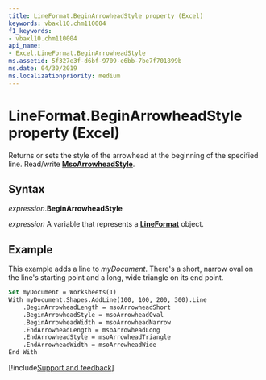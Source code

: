 ```yaml
---
title: LineFormat.BeginArrowheadStyle property (Excel)
keywords: vbaxl10.chm110004
f1_keywords:
- vbaxl10.chm110004
api_name:
- Excel.LineFormat.BeginArrowheadStyle
ms.assetid: 5f327e3f-d6bf-9709-e6bb-7be7f701899b
ms.date: 04/30/2019
ms.localizationpriority: medium
---
```



# LineFormat.BeginArrowheadStyle property (Excel)

Returns or sets the style of the arrowhead at the beginning of the specified line. Read/write **[MsoArrowheadStyle](Office.MsoArrowheadStyle.md)**.


## Syntax

_expression_.**BeginArrowheadStyle**

_expression_ A variable that represents a **[LineFormat](Excel.LineFormat.md)** object.


## Example

This example adds a line to _myDocument_. There's a short, narrow oval on the line's starting point and a long, wide triangle on its end point.

```vb
Set myDocument = Worksheets(1) 
With myDocument.Shapes.AddLine(100, 100, 200, 300).Line 
    .BeginArrowheadLength = msoArrowheadShort 
    .BeginArrowheadStyle = msoArrowheadOval 
    .BeginArrowheadWidth = msoArrowheadNarrow 
    .EndArrowheadLength = msoArrowheadLong 
    .EndArrowheadStyle = msoArrowheadTriangle 
    .EndArrowheadWidth = msoArrowheadWide 
End With
```




[!include[Support and feedback](~/includes/feedback-boilerplate.md)]